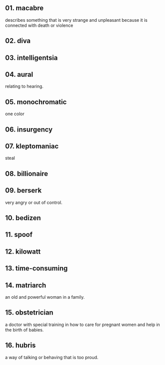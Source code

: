 ## 01. macabre
describes something that is very strange and unpleasant because it is connected with death or violence

## 02. diva

## 03. intelligentsia
	
## 04. aural
relating to hearing.
	
## 05. monochromatic
one color
	
## 06. insurgency
	
## 07. kleptomaniac
steal
	
## 08. billionaire

## 09. berserk
very angry or out of control.
	
## 10. bedizen
	
## 11. spoof
      
## 12. kilowatt
  
## 13. time-consuming
 
## 14. matriarch
an old and powerful woman in a family.
	
## 15. obstetrician
a doctor with special training in how to care for pregnant women and help in the birth of babies.
	
## 16. hubris
a way of talking or behaving that is too proud.    